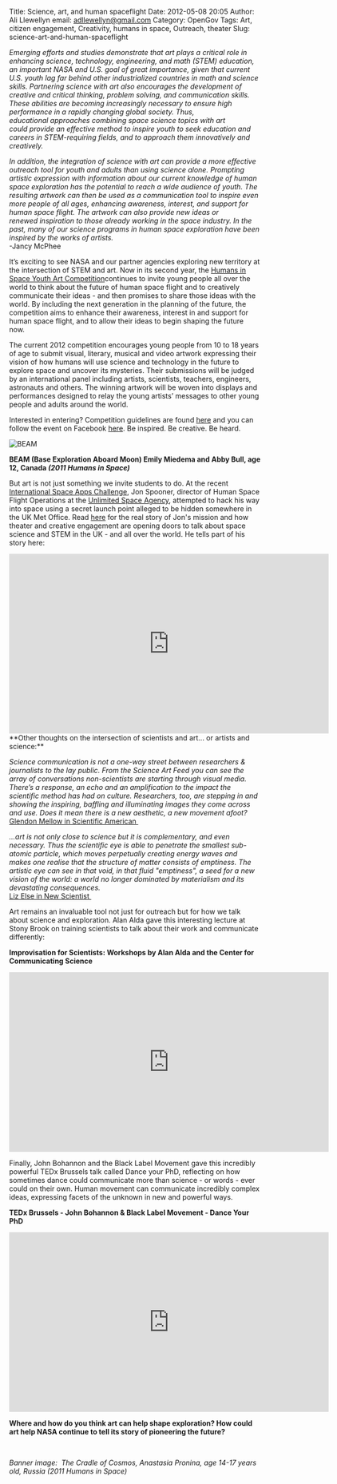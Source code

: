 Title: Science, art, and human spaceflight
Date: 2012-05-08 20:05
Author: Ali Llewellyn
email: adllewellyn@gmail.com
Category: OpenGov
Tags: Art, citizen engagement, Creativity, humans in space, Outreach, theater
Slug: science-art-and-human-spaceflight

*Emerging efforts and studies demonstrate that art plays a critical role
in enhancing science, technology, engineering, and math (STEM)
education, an important NASA and U.S. goal of great importance, given
that current U.S. youth lag far behind other industrialized countries in
math and science skills. Partnering science with art also encourages the
development of creative and critical thinking, problem solving, and
communication skills. These abilities are becoming increasingly
necessary to ensure high performance in a rapidly changing global
society. Thus, educational approaches combining space science topics
with art could provide an effective method to inspire youth to
seek education and careers in STEM-requiring fields, and to approach
them innovatively and creatively.*

*In addition, the integration of science with art can provide a more
effective outreach tool for youth and adults than using science alone.
Prompting artistic expression with information about our current
knowledge of human space exploration has the potential to reach a wide
audience of youth. The resulting artwork can then be used as
a communication tool to inspire even more people of all ages, enhancing
awareness, interest, and support for human space flight. The artwork can
also provide new ideas or renewed inspiration to those already working
in the space industry. In the past, many of our science programs in
human space* *exploration have been inspired by the works of artists.*  
-Jancy McPhee

It’s exciting to see NASA and our partner agencies exploring new
territory at the intersection of STEM and art. Now in its second year,
the [Humans in Space Youth Art Competition][]continues to invite young
people all over the world to think about the future of human space
flight and to creatively communicate their ideas - and then promises to
share those ideas with the world. By including the next generation in
the planning of the future, the competition aims to enhance their
awareness, interest in and support for human space flight, and to allow
their ideas to begin shaping the future now.

The current 2012 competition encourages young people from 10 to 18 years
of age to submit visual, literary, musical and video artwork expressing
their vision of how humans will use science and technology in the future
to explore space and uncover its mysteries. Their submissions will be
judged by an international panel including artists, scientists,
teachers, engineers, astronauts and others. The winning artwork will be
woven into displays and performances designed to relay the young
artists’ messages to other young people and adults around the world.

Interested in entering? Competition guidelines are found [here][] and
you can follow the event on Facebook [here][1]. Be inspired. Be
creative. Be heard.

![BEAM][]

**BEAM (Base Exploration Aboard Moon) Emily Miedema and Abby Bull, age
12, Canada *(2011 Humans in Space)***  
<!--EndFragment-->

But art is not just something we invite students to do. At the recent
[International Space Apps Challenge][], Jon Spooner, director of Human
Space Flight Operations at the [Unlimited Space Agency][], attempted to
hack his way into space using a secret launch point alleged to be hidden
somewhere in the UK Met Office. Read [here][2] for the real story of
Jon's mission and how theater and creative engagement are opening doors
to talk about space science and STEM in the UK - and all over the world.
He tells part of his story here:

<iframe src="http://player.vimeo.com/video/40770410" frameborder="0" width="640" height="360"></iframe>  
**Other thoughts on the intersection of scientists and art... or
artists and science:**

*Science communication is not a one-way street between researchers &
journalists to the lay public. From the Science Art Feed you can see the
array of conversations non-scientists are starting through visual media.
There’s a response, an echo and an amplification to the impact the
scientific method has had on culture. Researchers, too, are stepping in
and showing the inspiring, baffling and illuminating images they come
across and use. Does it mean there is a new aesthetic, a new movement
afoot?*  
[Glendon Mellow in Scientific American ][]

*...art is not only close to science but it is complementary, and even
necessary. Thus the scientific eye is able to penetrate the smallest
sub-atomic particle, which moves perpetually creating energy waves and
makes one realise that the structure of matter consists of emptiness.
The artistic eye can see in that void, in that fluid "emptiness", a seed
for a new vision of the world: a world no longer dominated by
materialism and its devastating consequences.*  
[Liz Else in New Scientist ][]

Art remains an invaluable tool not just for outreach but for how we talk
about science and exploration. Alan Alda gave this interesting lecture
at Stony Brook on training scientists to talk about their work and
communicate differently:

**Improvisation for Scientists: Workshops by Alan Alda and the Center
for Communicating Science**  

<iframe src="http://www.youtube.com/embed/JtdyA7SibG8" frameborder="0" width="640" height="360"></iframe>

Finally, John Bohannon and the Black Label Movement gave this incredibly
powerful TEDx Brussels talk called Dance your PhD, reflecting on how
sometimes dance could communicate more than science - or words - ever
could on their own. Human movement can communicate incredibly complex
ideas, expressing facets of the unknown in new and powerful ways.

**TEDx Brussels - John Bohannon & Black Label Movement - Dance Your
PhD**  

<iframe src="http://www.youtube.com/embed/UlDWRZ7IYqw" frameborder="0" width="640" height="360"></iframe>

**Where and how do you think art can help shape exploration? How could
art help NASA continue to tell its story of pioneering the future?**

 

*Banner image:  The Cradle of Cosmos, Anastasia Pronina, age 14-17 years
old, Russia (2011 Humans in Space)*<!--EndFragment-->

  [Humans in Space Youth Art Competition]: http://www.lpi.usra.edu/humansinspaceart/index.shtml.en
  [here]: http://www.lpi.usra.edu/humansinspaceart/guidelines/index.shtml.en
  [1]: https://www.facebook.com/HumansInSpaceArt
  [BEAM]: http://open.nasa.gov/wp-content/uploads/2012/05/7486_BEAM-300x240.jpg
    "BEAM"
  [International Space Apps Challenge]: http://spaceappschallenge.org/
  [Unlimited Space Agency]: http://unsa.org.uk/
  [2]: http://spaceappschallenge.org/blog/2012/04/22/launchjon-unlimited-space-agency-hacking-space/
  [Glendon Mellow in Scientific American ]: http://blogs.scientificamerican.com/symbiartic/2012/01/12/new-art-movement-the-science-artists-feed-keeps-growing/
  [Liz Else in New Scientist ]: http://www.newscientist.com/blogs/culturelab/2011/03/where-science-and-art-collide.html

